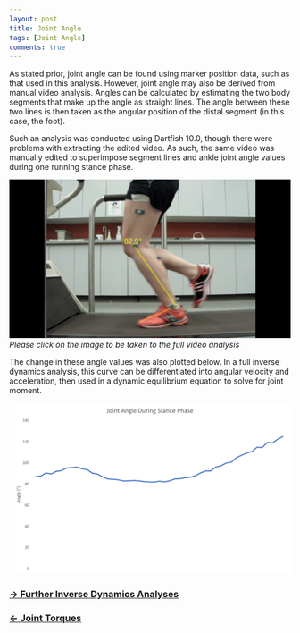 ```yaml
---
layout: post
title: Joint Angle
tags: [Joint Angle]
comments: true
---
```


As stated prior, joint angle can be found using marker position data, such as that used in this analysis. However, joint angle may also be derived from manual video analysis. Angles can be calculated by estimating the two body segments that make up the angle as straight lines. The angle between these two lines is then taken as the angular position of the distal segment (in this case, the foot). 

Such an analysis was conducted using Dartfish 10.0, though there were problems with extracting the edited video. As such, the same video was manually edited to superimpose segment lines and ankle joint angle values during one running stance phase. 

[![Joint Angle Video Analysis](/assets/img/JointAngle.PNG)](https://youtu.be/v2kiBL9FuOI)
*Please click on the image to be taken to the full video analysis*

The change in these angle values was also plotted below. In a full inverse dynamics analysis, this curve can be differentiated into angular velocity and acceleration, then used in a dynamic equilibrium equation to solve for joint moment.

![Joint Angle During Stance Phase](/assets/img/StanceAngle.png)



### [→ Further Inverse Dynamics Analyses](https://tudor-muresan.github.io/2023-03-30-future-inverse-dynamics/)

### [← Joint Torques](https://tudor-muresan.github.io/2023-04-01-joint-torques/)
